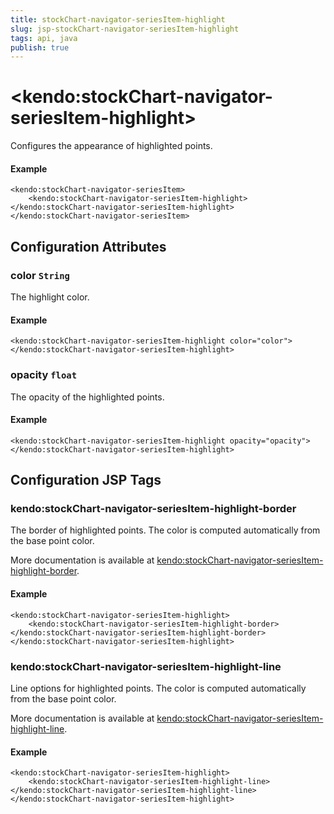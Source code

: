 ```yaml
---
title: stockChart-navigator-seriesItem-highlight
slug: jsp-stockChart-navigator-seriesItem-highlight
tags: api, java
publish: true
---
```


# \<kendo:stockChart-navigator-seriesItem-highlight\>

Configures the appearance of highlighted points.

#### Example
    <kendo:stockChart-navigator-seriesItem>
        <kendo:stockChart-navigator-seriesItem-highlight></kendo:stockChart-navigator-seriesItem-highlight>
    </kendo:stockChart-navigator-seriesItem>

## Configuration Attributes

### color `String`

The highlight color.

#### Example
    <kendo:stockChart-navigator-seriesItem-highlight color="color">
    </kendo:stockChart-navigator-seriesItem-highlight>

### opacity `float`

The opacity of the highlighted points.

#### Example
    <kendo:stockChart-navigator-seriesItem-highlight opacity="opacity">
    </kendo:stockChart-navigator-seriesItem-highlight>


##  Configuration JSP Tags

### kendo:stockChart-navigator-seriesItem-highlight-border

The border of highlighted points. The color is computed automatically from the base point color.

More documentation is available at [kendo:stockChart-navigator-seriesItem-highlight-border](stockchart/navigator-seriesitem-highlight-border).

#### Example

    <kendo:stockChart-navigator-seriesItem-highlight>
        <kendo:stockChart-navigator-seriesItem-highlight-border></kendo:stockChart-navigator-seriesItem-highlight-border>
    </kendo:stockChart-navigator-seriesItem-highlight>

### kendo:stockChart-navigator-seriesItem-highlight-line

Line options for highlighted points. The color is computed automatically from the base point color.

More documentation is available at [kendo:stockChart-navigator-seriesItem-highlight-line](stockchart/navigator-seriesitem-highlight-line).

#### Example

    <kendo:stockChart-navigator-seriesItem-highlight>
        <kendo:stockChart-navigator-seriesItem-highlight-line></kendo:stockChart-navigator-seriesItem-highlight-line>
    </kendo:stockChart-navigator-seriesItem-highlight>

